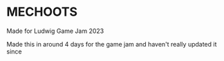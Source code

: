 # MECHOOTS
Made for Ludwig Game Jam 2023

Made this in around 4 days for the game jam and haven't really updated it since
